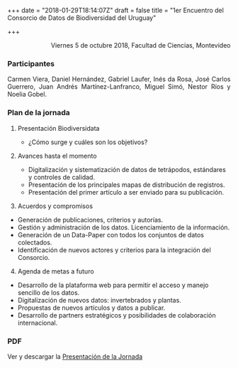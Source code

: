 +++
date = "2018-01-29T18:14:07Z"
draft = false
title = "1er Encuentro del Consorcio de Datos de Biodiversidad del Uruguay"

+++

<p style='text-align: right;'>
Viernes 5 de octubre 2018, 
Facultad de Ciencias, 
Montevideo
</p>

### Participantes 
<p style='text-align: justify;'>
Carmen Viera, Daniel Hernández, Gabriel Laufer, Inés da Rosa, José Carlos Guerrero, Juan Andrés Martínez-Lanfranco, Miguel Simó, Nestor Ríos y Noelia Gobel.
</p>

### Plan de la jornada

1.	Presentación Biodiversidata


    * ¿Cómo surge y cuáles son los objetivos?

2.	Avances hasta el momento
    
    
    * Digitalización y sistematización de datos de tetrápodos, estándares y controles de calidad.
    * Presentación de los principales mapas de distribución de registros.
    * Presentación del primer artículo a ser enviado para su publicación.
    

3.	Acuerdos y compromisos

  * Generación de publicaciones, criterios y autorías.
  * Gestión y administración de los datos. Licenciamiento de la información.
  * Generación de un Data-Paper con todos los conjuntos de datos colectados.
  * Identificación de nuevos actores y criterios para la integración del Consorcio.

4.	Agenda de metas a futuro

  * Desarrollo de la plataforma web para permitir el acceso y manejo sencillo de los datos.
  * Digitalización de nuevos datos: invertebrados y plantas.
  * Propuestas de nuevos artículos y datos a publicar.
  * Desarrollo de partners estratégicos y posibilidades de colaboración internacional.


### PDF

Ver y descargar la [Presentación de la Jornada](https://github.com/bienflorencia/consorcio/tree/master/data/PresentationBiodiversidata.pdf) 


